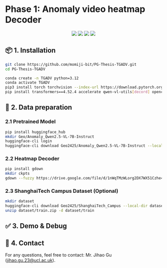 # Phase 1: Anomaly video heatmap Decoder

<p align="center">
  <a href="https://arxiv.org/abs/" target="_blank"><img src="https://img.shields.io/badge/arXiv-Upcoming-red?logo=arxiv"></a>
  <a href="https://huggingface.co/datasets/Geo2425/ShanghaiTech_Campus" target="_blank"><img src="https://img.shields.io/badge/%F0%9F%A4%97%20Hugging%20Face-Dataset-orange"></a>
  <a href="https://huggingface.co/Geo2425/Anomaly_Qwen2.5-VL-7B-Instruct" target="_blank"><img src="https://img.shields.io/badge/%F0%9F%A4%97%20Hugging%20Face-Model-orange"></a>
  <a href="https://drive.google.com/drive/folders/1cIISTK_XLcwCBgUw9wfyF8ABrh26nZuV?usp=sharing" target="_blank"><img src="https://img.shields.io/badge/Google%20Drive-Decoder
     -blue?logo=google-drive"></a>
</p>



## 📦 1. Installation

```bash
git clone https://github.com/momiji-bit/PG-Thesis-TGADV.git
cd PG-Thesis-TGADV

```

```bash
conda create -n TGADV python=3.12
conda activate TGADV
pip3 install torch torchvision --index-url https://download.pytorch.org/whl/cu128
pip install transformers==4.52.4 accelerate qwen-vl-utils[decord] opencv-python matplotlib

```



## 📂 2. Data preparation

### 2.1 Pretrained Model

```bash
pip install huggingface_hub
mkdir Geo/Anomaly_Qwen2.5-VL-7B-Instruct
huggingface-cli login
huggingface-cli download Geo2425/Anomaly_Qwen2.5-VL-7B-Instruct --local-dir Geo/Anomaly_Qwen2.5-VL-7B-Instruct

```

### 2.2 Heatmap Decoder

```bash
pip install gdown
mkdir ckpts
gdown --fuzzy https://drive.google.com/file/d/1nWqTMzWLorg2DX7WX51Czhe4ayY_MHC8/view?usp=sharing -O ckpts/step006800.pth

```

### 2.3 ShanghaiTech Campus Dataset (Optional) 

```bash
mkdir dataset
huggingface-cli download Geo2425/ShanghaiTech_Campus --local-dir dataset --repo-type dataset
unzip dataset/train.zip -d dataset/train

```



## ✅ 3. Demo & Debug



## 📧 4. Contact

For any questions, feel free to contact: Mr. Jihao Gu (jihao.gu.23@ucl.ac.uk).
